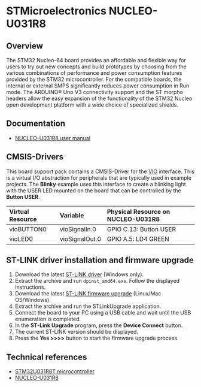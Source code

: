 # STMicroelectronics NUCLEO-U031R8

## Overview

The STM32 Nucleo-64 board provides an affordable and flexible way for users to try out new concepts and build prototypes by choosing from the various combinations of performance and power consumption features provided by the STM32 microcontroller. For the compatible boards, the internal or external SMPS significantly reduces power consumption in Run mode. The ARDUINO® Uno V3 connectivity support and the ST morpho headers allow the easy expansion of the functionality of the STM32 Nucleo open development platform with a wide choice of specialized shields.

## Documentation

- [NUCLEO-U031R8 user manual](https://www.st.com/resource/en/user_manual/um3256-stm32-nucleo64-boards-mb1932-stmicroelectronics.pdf)

## CMSIS-Drivers

This board support pack contains a CMSIS-Driver for the [VIO](https://arm-software.github.io/CMSIS_6/latest/Driver/group__vio__interface__gr.html) interface. This is a virtual I/O abstraction for peripherals that are typically used in example projects. The **Blinky** example uses this interface to create a blinking light with the USER LED mounted on the board that can be controlled by the **Button USER**.

Virtual Resource  | Variable       | Physical Resource on NUCLEO-U031R8             |
:-----------------|:---------------|:-----------------------------------------------|
vioBUTTON0        | vioSignalIn.0  | GPIO C.13: Button USER                         |
vioLED0           | vioSignalOut.0 | GPIO A.5:  LD4 GREEN                           |

## ST-LINK driver installation and firmware upgrade

1. Download the latest [ST-LINK driver](https://www.st.com/en/development-tools/stsw-link009.html) (Windows only).
2. Extract the archive and run `dpinst_amd64.exe`. Follow the displayed instructions.
3. Download the latest [ST-LINK firmware upgrade](https://www.st.com/en/development-tools/stsw-link007.html) (Linux/Mac OS/Windows).
4. Extract the archive and run the STLinkUpgrade application.
5. Connect the board to your PC using a USB cable and wait until the USB enumeration is completed.
6. In the **ST-Link Upgrade** program, press the **Device Connect** button.
7. The current ST-LINK version should be displayed.
8. Press the **Yes >>>>** button to start the firmware upgrade process.

## Technical references

- [STM32U031R8T microcontroller](https://www.st.com/en/microcontrollers-microprocessors/stm32u031r8.html)
- [NUCLEO-U031R8](https://www.st.com/en/evaluation-tools/nucleo-u031r8.html)

